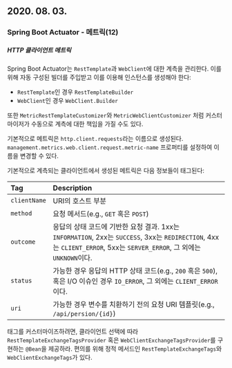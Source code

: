 ## 2020. 08. 03.

### Spring Boot Actuator - 메트릭(12)

##### HTTP 클라이언트 메트릭

Spring Boot Actuator는 `RestTemplate`과 `WebClient`에 대한 계측을 관리한다. 이를 위해 자동 구성된 빌더를 주입받고 이를 이용해 인스턴스를 생성해야 한다:

* `RestTemplate`인 경우 `RestTemplateBuilder`
* `WebClient`인 경우 `WebClient.Builder`

또한 `MetricRestTemplateCustomizer`와 `MetricWebClientCustomizer` 처럼 커스터마이저가 수동으로 계측에 대한 책임을 가질 수도 있다. 

기본적으로 메트릭은 `http.client.requests`라는 이름으로 생성된다. `management.metrics.web.client.request.metric-name` 프로퍼티를 설정하여 이름을 변경할 수 있다.

기본적으로 계측되는 클라이언트에서 생성된 메트릭은 다음 정보들이 태그된다:

| Tag          | Description                                                  |
| :----------- | :----------------------------------------------------------- |
| `clientName` | URI의 호스트 부분                                            |
| `method`     | 요청 메서드(e.g., `GET` 혹은 `POST`)                         |
| `outcome`    | 응답의 상태 코드에 기반한 요청 결과. 1xx는 `INFORMATION`, 2xx는 `SUCCESS`, 3xx는 `REDIRECTION`, 4xx는 `CLIENT_ERROR`, 5xx는 `SERVER_ERROR`, 그 외에는 `UNKNOWN`이다. |
| `status`     | 가능한 경우 응답의 HTTP 상태 코드(e.g., `200` 혹은 `500`), 혹은 I/O 이슈인 경우 `IO_ERROR`, 그 외에는 `CLIENT_ERROR`이다. |
| `uri`        | 가능한 경우 변수를 치환하기 전의 요청 URI 템플릿(e.g., `/api/persion/{id}`) |

태그를 커스터마이즈하려면, 클라이언트 선택에 따라 `RestTemplateExchangeTagsProvider` 혹은 `WebClientExchangeTagsProvider`를 구현하는 `@Bean`을 제공하라. 편의를 위해 정적 메서드인 `RestTemplateExchangeTags`와 `WebClientExchangeTags`가 있다.

